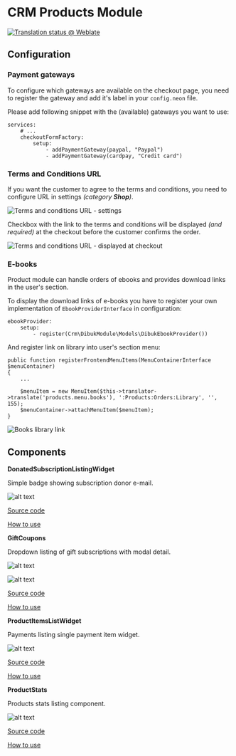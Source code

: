 # CRM Products Module

[![Translation status @ Weblate](https://hosted.weblate.org/widgets/remp-crm/-/products-module/svg-badge.svg)](https://hosted.weblate.org/projects/remp-crm/products-module/)

## Configuration

### Payment gateways

To configure which gateways are available on the checkout page, you need to register the gateway and add it's label in your `config.neon` file.

Please add following snippet with the (available) gateways you want to use:

```neon
services:
	# ...
	checkoutFormFactory:
		setup:
			- addPaymentGateway(paypal, "Paypal")
			- addPaymentGateway(cardpay, "Credit card")
```

### Terms and Conditions URL

If you want the customer to agree to the terms and conditions, you need to configure URL in settings _(category **Shop**)_.

![Terms and conditions URL - settings](docs/terms-and-conditions_-_configuration.png "Terms and conditions URL - settings")

Checkbox with the link to the terms and conditions will be displayed _(and required)_ at the checkout before the customer confirms the order.

![Terms and conditions URL - displayed at checkout](docs/terms-and-conditions_-_checkout.png "Terms and conditions URL - displayed at checkout")

### E-books

Product module can handle orders of ebooks and provides download links in the user's section.

To display the download links of e-books you have to register your own implementation of `EbookProviderInterface` in configuration:

```
ebookProvider:
    setup:
        - register(Crm\DibukModule\Models\DibukEbookProvider())
```

And register link on library into user's section menu:

```
public function registerFrontendMenuItems(MenuContainerInterface $menuContainer)
{
    ...
    
    $menuItem = new MenuItem($this->translator->translate('products.menu.books'), ':Products:Orders:Library', '', 155);
    $menuContainer->attachMenuItem($menuItem);
}
```

![Books library link](docs/books-library-link.png "Books library link")

## Components

**DonatedSubscriptionListingWidget**

Simple badge showing subscription donor e-mail.

![alt text](docs/donated_by.png "DonatedSubscriptionListingWidget")

[Source code](https://github.com/remp2020/crm-products-module/blob/c8d80062b7f3cb355489327e17b0b40a69d89562/src/components/DonatedSubscriptionListingWidget/DonatedSubscriptionListingWidget.php#L1)

[How to use](https://github.com/remp2020/crm-products-module/blob/c8d80062b7f3cb355489327e17b0b40a69d89562/src/ProductsModule.php#L234)

**GiftCoupons**

Dropdown listing of gift subscriptions with modal detail.

![alt text](docs/gift_subscriptions_1.png "GiftCoupons")

![alt text](docs/gift_subscriptions_2.png "GiftCoupons")

[Source code](https://github.com/remp2020/crm-products-module/blob/c8d80062b7f3cb355489327e17b0b40a69d89562/src/components/GiftCoupons/GiftCoupons.php#L1)

[How to use](https://github.com/remp2020/crm-products-module/blob/c8d80062b7f3cb355489327e17b0b40a69d89562/src/ProductsModule.php#L229)

**ProductItemsListWidget**

Payments listing single payment item widget.

![alt text](docs/payment_items.png "ProductItemsListWidget")

[Source code](https://github.com/remp2020/crm-products-module/blob/c8d80062b7f3cb355489327e17b0b40a69d89562/src/components/PaymentItemsListWidget/ProductItemsListWidget.php#L1)

[How to use](https://github.com/remp2020/crm-products-module/blob/c8d80062b7f3cb355489327e17b0b40a69d89562/src/ProductsModule.php#L225)

**ProductStats**

Products stats listing component.

![alt text](docs/product_stats_table.png "ProductStats")

[Source code](https://github.com/remp2020/crm-products-module/blob/c8d80062b7f3cb355489327e17b0b40a69d89562/src/components/ProductsStats/ProductStats.php#L1)

[How to use](https://github.com/remp2020/crm-products-module/blob/c8d80062b7f3cb355489327e17b0b40a69d89562/src/presenters/DashboardPresenter.php#L69)
